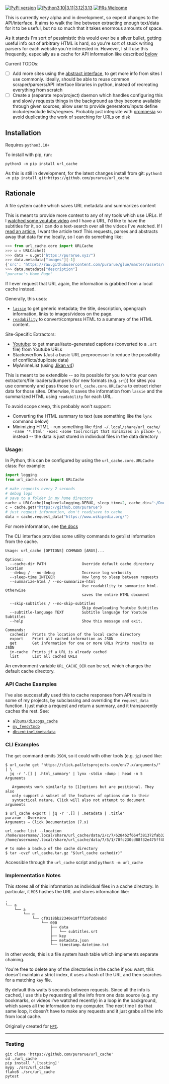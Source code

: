 [![PyPi version](https://img.shields.io/pypi/v/url_cache.svg)](https://pypi.python.org/pypi/url_cache) [![Python3.10|3.11|3.12|3.13](https://img.shields.io/pypi/pyversions/url_cache.svg)](https://pypi.python.org/pypi/url_cache) [![PRs Welcome](https://img.shields.io/badge/PRs-welcome-brightgreen.svg?style=flat-square)](http://makeapullrequest.com)

This is currently very alpha and in development, so expect changes to the API/interface. It aims to walk the line between extracting enough text/data for it to be useful, but no so much that it takes enormous amounts of space.

As it stands I'm sort of pessimistic this would ever be a silver bullet, getting useful info out of arbitrary HTML is hard, so you're sort of stuck writing parsers for each website you're interested in. However, I still use this frequently, especially as a cache for API information like described [below](#api-cache-examples)

Current TODOs:

- [ ] Add more sites using the [abstract interface](https://github.com/purarue/url_cache/blob/master/src/url_cache/sites/abstract.py), to get more info from sites I use commonly. Ideally, should be able to reuse common scraper/parsers/API interface libraries in python, instead of recreating everything from scratch
- [ ] Create a (separate repo/project) daemon which handles configuring this and slowly requests things in the background as they become available through given sources; allow user to provide generators/inputs define include/exclude lists/regexes. Probably just integrate with [promnesia](https://github.com/karlicoss/promnesia) so avoid duplicating the work of searching for URLs on disk

## Installation

Requires `python3.10+`

To install with pip, run:

    python3 -m pip install url_cache

As this is still in development, for the latest changes install from git: `python3 -m pip install git+https://github.com/purarue/url_cache`

## Rationale

A file system cache which saves URL metadata and summarizes content

This is meant to provide more context to any of my tools which use URLs. If I [watched some youtube video](https://github.com/purarue/mpv-history-daemon) and I have a URL, I'd like to have the subtitles for it, so I can do a text-search over all the videos I've watched. If I [read an article](https://github.com/purarue/browserexport), I want the article text! This requests, parses and abstracts away that data for me locally, so I can do something like:

```python
>>> from url_cache.core import URLCache
>>> u = URLCache()
>>> data = u.get("https://purarue.xyz/")
>>> data.metadata["images"][-1]
{'src': 'https://raw.githubusercontent.com/purarue/glue/master/assets/screenshot.png', 'alt': 'screenshot', 'type': 'body_image', 'width': 600}
>>> data.metadata["description"]
"purarue's Home Page"
```

If I ever request that URL again, the information is grabbed from a local cache instead.

Generally, this uses:

- [`lassie`](https://github.com/michaelhelmick/lassie) to get generic metadata; the title, description, opengraph information, links to images/videos on the page.
- [`readability`](https://github.com/buriy/python-readability) to convert/compress HTML to a summary of the HTML content.

Site-Specific Extractors:

- [Youtube](./docs/url_cache/sites/youtube/subtitles_downloader.md): to get manual/auto-generated captions (converted to a `.srt` file) from Youtube URLs
- Stackoverflow (Just a basic URL preprocessor to reduce the possibility of conflicts/duplicate data)
- MyAnimeList (using [Jikan v4](https://docs.api.jikan.moe/))

This is meant to be extendible -- so its possible for you to write your own extractors/file loaders/dumpers (for new formats (e.g. `srt`)) for sites you use commonly and pass those to `url_cache.core.URLCache` to extract richer data for those sites. Otherwise, it saves the information from `lassie` and the summarized HTML using `readability` for each URL.

To avoid scope creep, this probably won't support:

- Converting the HTML summary to text (use something like the `lynx` command below)
- Minimizing HTML - run something like `find ~/.local/share/url_cache/ -name '*.html' -exec <some tool/script that minimizes in place> \;` instead -- the data is just stored in individual files in the data directory

### Usage:

In Python, this can be configured by using the `url_cache.core.URLCache` class: For example:

```python
import logging
from url_cache.core import URLCache

# make requests every 2 seconds
# debug logs
# save to a folder in my home directory
cache = URLCache(loglevel=logging.DEBUG, sleep_time=2, cache_dir="~/Documents/urldata")
c = cache.get("https://github.com/purarue")
# just request information, don't read/save to cache
data = cache.request_data("https://www.wikipedia.org/")
```

For more information, see [the docs](./docs/url_cache/core.md)

The CLI interface provides some utility commands to get/list information from the cache.

```
Usage: url_cache [OPTIONS] COMMAND [ARGS]...

Options:
  --cache-dir PATH                Override default cache directory location
  --debug / --no-debug            Increase log verbosity
  --sleep-time INTEGER            How long to sleep between requests
  --summarize-html / --no-summarize-html
                                  Use readability to summarize html. Otherwise
                                  saves the entire HTML document

  --skip-subtitles / --no-skip-subtitles
                                  Skip downloading Youtube Subtitles
  --subtitle-language TEXT        Subtitle language for Youtube Subtitles
  --help                          Show this message and exit.

Commands:
  cachedir  Prints the location of the local cache directory
  export    Print all cached information as JSON
  get       Get information for one or more URLs Prints results as JSON
  in-cache  Prints if a URL is already cached
  list      List all cached URLs
```

An environment variable `URL_CACHE_DIR` can be set, which changes the default cache directory.

### API Cache Examples

I've also successfully used this to cache responses from API results in some of my projects, by subclassing and overriding the `request_data` function. I just make a request and return a summary, and it transparently caches the rest. See:

- [`albums/discogs_cache`](https://github.com/purarue/albums/blob/9d296c4abb8e9e16c8dd410aeae8e5bb760008de/nextalbums/discogs_cache.py)
- [`my_feed/tmdb`](https://github.com/purarue/my_feed/blob/master/src/my_feed/sources/trakt/tmdb.py)
- [`dbsentinel/metadata`](https://github.com/purarue/dbsentinel/blob/accfc70485644d8966a582204c6c47839d2d874e/mal_id/metadata_cache.py)

### CLI Examples

The `get` command emits `JSON`, so it could with other tools (e.g. [`jq`](https://stedolan.github.io/jq/)) used like:

```shell
$ url_cache get "https://click.palletsprojects.com/en/7.x/arguments/" | \
  jq -r '.[] | .html_summary' | lynx -stdin -dump | head -n 5
Arguments

   Arguments work similarly to [1]options but are positional. They also
   only support a subset of the features of options due to their
   syntactical nature. Click will also not attempt to document arguments
```

```shell
$ url_cache export | jq -r '.[] | .metadata | .title'
purarue - Overview
Arguments — Click Documentation (7.x)
```

```shell
url_cache list --location
/home/username/.local/share/url_cache/data/2/c/7/6284b2f664f381372fab3276449b2/000
/home/username/.local/share/url_cache/data/7/5/1/70fc230cd88f32e475ff4087f81d9/000
```

```shell
# to make a backup of the cache directory
$ tar -cvzf url_cache.tar.gz "$(url_cache cachedir)"
```

Accessible through the `url_cache` script and `python3 -m url_cache`

### Implementation Notes

This stores all of this information as individual files in a cache directory. In particular, it `MD5` hashes the URL and stores information like:

```
.
└── a
    └── a
        └── e
            └── cf0118bb22340e18fff20f2db8abd
                └── 000
                    ├── data
                    │   └── subtitles.srt
                    ├── key
                    ├── metadata.json
                    └── timestamp.datetime.txt
```

In other words, this is a file system hash table which implements separate chaining.

You're free to delete any of the directories in the cache if you want, this doesn't maintain a strict index, it uses a hash of the URL and then searches for a matching `key` file.

By default this waits 5 seconds between requests. Since all the info is cached, I use this by requesting all the info from one data source (e.g. my bookmarks, or videos I've watched recently) in a loop in the background, which saves all the information to my computer. The next time I do that same loop, it doesn't have to make any requests and it just grabs all the info from local cache.

Originally created for [`HPI`](https://github.com/purarue/HPI).

---

### Testing

```
git clone 'https://github.com/purarue/url_cache'
cd ./url_cache
pip install '.[testing]'
mypy ./src/url_cache
flake8 ./src/url_cache
pytest
```
